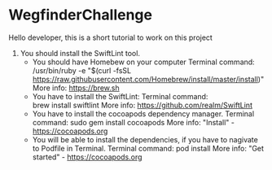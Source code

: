# WegfinderChallenge

Hello developer, this is a short tutorial to work on this project

1. You should install the SwiftLint tool.
    - You should have Homebew on your computer
        Terminal command: 
            /usr/bin/ruby -e "$(curl -fsSL https://raw.githubusercontent.com/Homebrew/install/master/install)"
        More info: https://brew.sh
    - You have to install the SwiftLint: 
        Terminal command:  
            brew install swiftlint
        More info: https://github.com/realm/SwiftLint
    - You have to install the cocoapods dependency manager.
        Terminal command: 
            sudo gem install cocoapods
        More info: "Install" - https://cocoapods.org
    - You will be able to install the dependencies, if you have to nagivate to Podfile in Terminal.
        Terminal command: 
            pod install
        More info: "Get started" - https://cocoapods.org
